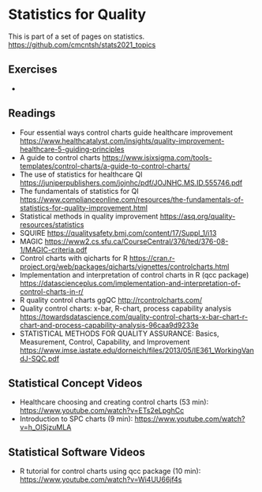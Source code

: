 # Statistics for Quality

This is part of a set of pages on statistics. https://github.com/cmcntsh/stats2021_topics

## Exercises

* 

## Readings

* Four essential ways control charts guide healthcare improvement https://www.healthcatalyst.com/insights/quality-improvement-healthcare-5-guiding-principles
* A guide to control charts https://www.isixsigma.com/tools-templates/control-charts/a-guide-to-control-charts/
* The use of statistics for healthcare QI https://juniperpublishers.com/jojnhc/pdf/JOJNHC.MS.ID.555746.pdf
* The fundamentals of statistics for QI https://www.complianceonline.com/resources/the-fundamentals-of-statistics-for-quality-improvement.html
* Statistical methods in quality improvement https://asq.org/quality-resources/statistics
* SQUIRE https://qualitysafety.bmj.com/content/17/Suppl_1/i13
* MAGIC https://www2.cs.sfu.ca/CourseCentral/376/ted/376-08-1/MAGIC-criteria.pdf
* Control charts with qicharts for R https://cran.r-project.org/web/packages/qicharts/vignettes/controlcharts.html
* Implementation and interpretation of control charts in R (qcc package) https://datascienceplus.com/implementation-and-interpretation-of-control-charts-in-r/
* R quality control charts ggQC http://rcontrolcharts.com/
* Quality control charts: x-bar, R-chart, process capability analysis https://towardsdatascience.com/quality-control-charts-x-bar-chart-r-chart-and-process-capability-analysis-96caa9d9233e
* STATISTICAL METHODS FOR QUALITY ASSURANCE: Basics, Measurement, Control, Capability, and Improvement https://www.imse.iastate.edu/dorneich/files/2013/05/IE361_WorkingVandJ-SQC.pdf

## Statistical Concept Videos

* Healthcare choosing and creating control charts (53 min): https://www.youtube.com/watch?v=ETs2eLpghCc
* Introduction to SPC charts (9 min): https://www.youtube.com/watch?v=h_OISjzuMLA

## Statistical Software Videos

* R tutorial for control charts using qcc package (10 min): https://www.youtube.com/watch?v=Wi4UU66jf4s
